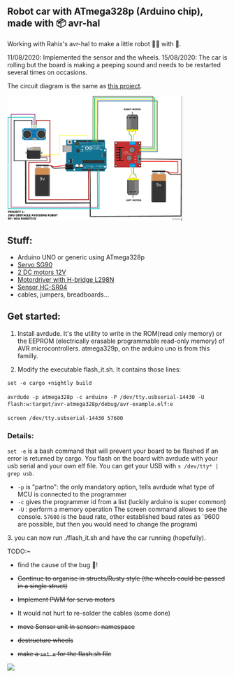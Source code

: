 ## Robot car with ATmega328p (Arduino chip), made with :package: avr-hal

Working with Rahix's avr-hal to make a little robot :car:🐯 with 📡.

11/08/2020:
Implemented the sensor and the wheels.
15/08/2020:
The car is rolling but the board is making a peeping sound and needs to be restarted
several times on occasions.

The circuit diagram is the same as [this project](https://create.arduino.cc/projecthub/hda-robotics/project-1-2wd-obstacle-avoiding-robot-390ef8).
<div>
<img src="circuit_diagram.jpg" width="400" />
  </div>

## Stuff:

- Arduino UNO or generic using ATmega328p
- [Servo SG90](https://components101.com/servo-motor-basics-pinout-datasheet)
- [2 DC motors 12V](http://robotechshop.com/shop/robotics/motors/dc-motors/yellow-gearbox-motor/?v=f78a77f631d2)
- [Motordriver with H-bridge L298N](https://howtomechatronics.com/tutorials/arduino/arduino-dc-motor-control-tutorial-l298n-pwm-h-bridge/)
- [Sensor HC-SR04](https://www.amazon.co.uk/dp/B07TKVPPHF/ref=as_li_ss_tl?_encoding=UTF8&psc=1&linkCode=sl1&tag=howtomuk-21&linkId=8faa13eaeab406a33ae606e005699aaf&language=en_GB)
- cables, jumpers, breadboards...

## Get started:

1. Install avrdude. It's the utility to write in the ROM(read only memory) or the EEPROM (electrically erasable programmable read-only memory) of AVR microcontrollers. atmega329p, on the arduino uno is from this familly.


2. Modify the executable flash_it.sh. It contains those lines:
 ```
 set -e cargo +nightly build

 avrdude -p atmega328p -c arduino -P /dev/tty.usbserial-14430 -U flash:w:target/avr-atmega328p/debug/avr-example.elf:e

 screen /dev/tty.usbserial-14430 57600
 ```
 ### Details:
 `set -e` is a bash command that will prevent your board to be flashed if an error is returned by cargo.
 You flash on the board with avrdude with your usb serial and your own elf file. You can get your USB with `s /dev/tty* | grep usb`.
 * `-p` is "partno": the only mandatory option, tells avrdude what type of MCU is connected to the programmer
 * `-c` gives the programmer id from a list (luckily arduino is super common)
 * `-U` : perform a memory operation
 The screen command allows to see the console. `57600` is the baud rate, other established baud rates as `9600 are possible, but then you would need to change the program)

<span>3.</span>  you can now run ./flash_it.sh and have the car running (hopefully).

TODO:~

- find the cause of the bug 🐛!

- ~~Continue to organise in structs/Rusty style (the wheels could be passed in a single struct)~~

- ~~Implement PWM for servo motors~~

- It would not hurt to re-solder the cables (some done)

- ~~move Sensor unit in sensor:: namespace~~

- ~~destructure wheels~~

- ~~make a `set e` for the flash.sh file~~

<img src="here_comes_tiger_3.gif" width="400" />
